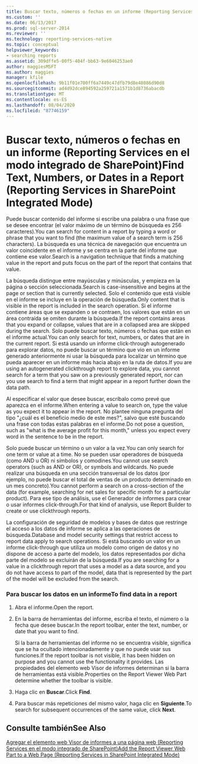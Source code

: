 ```yaml
---
title: Buscar texto, números o fechas en un informe (Reporting Services en el modo integrado de SharePoint) | Microsoft Docs
ms.custom: ''
ms.date: 06/13/2017
ms.prod: sql-server-2014
ms.reviewer: ''
ms.technology: reporting-services-native
ms.topic: conceptual
helpviewer_keywords:
- searching reports
ms.assetid: 309dffe5-00f5-404f-bb63-9e6046253ae0
author: maggiesMSFT
ms.author: maggies
manager: kfile
ms.openlocfilehash: 9b11f01e700ff6a7449c47dfb79d8e48086d90d8
ms.sourcegitcommit: ad4d92dce894592a259721a1571b1d8736abacdb
ms.translationtype: MT
ms.contentlocale: es-ES
ms.lasthandoff: 08/04/2020
ms.locfileid: "87746159"
---
```

# <a name="find-text-numbers-or-dates-in-a-report-reporting-services-in-sharepoint-integrated-mode"></a><span data-ttu-id="18882-102">Buscar texto, números o fechas en un informe (Reporting Services en el modo integrado de SharePoint)</span><span class="sxs-lookup"><span data-stu-id="18882-102">Find Text, Numbers, or Dates in a Report (Reporting Services in SharePoint Integrated Mode)</span></span>
  <span data-ttu-id="18882-103">Puede buscar contenido del informe si escribe una palabra o una frase que se desee encontrar (el valor máximo de un término de búsqueda es 256 caracteres).</span><span class="sxs-lookup"><span data-stu-id="18882-103">You can search for content in a report by typing a word or phrase that you want to find (the maximum value of a search term is 256 characters).</span></span> <span data-ttu-id="18882-104">La búsqueda es una técnica de navegación que encuentra un valor coincidente en el informe y se centra en la parte del informe que contiene ese valor.</span><span class="sxs-lookup"><span data-stu-id="18882-104">Search is a navigation technique that finds a matching value in the report and puts focus on the part of the report that contains that value.</span></span>  
  
 <span data-ttu-id="18882-105">La búsqueda distingue entre mayúsculas y minúsculas, y empieza en la página o sección seleccionada.</span><span class="sxs-lookup"><span data-stu-id="18882-105">Search is case-insensitive and begins at the page or section that is currently selected.</span></span> <span data-ttu-id="18882-106">Solo el contenido que está visible en el informe se incluye en la operación de búsqueda.</span><span class="sxs-lookup"><span data-stu-id="18882-106">Only content that is visible in the report is included in the search operation.</span></span> <span data-ttu-id="18882-107">Si el informe contiene áreas que se expanden o se contraen, los valores que están en un área contraída se omiten durante la búsqueda.</span><span class="sxs-lookup"><span data-stu-id="18882-107">If the report contains areas that you expand or collapse, values that are in a collapsed area are skipped during the search.</span></span> <span data-ttu-id="18882-108">Solo puede buscar texto, números o fechas que están en el informe actual.</span><span class="sxs-lookup"><span data-stu-id="18882-108">You can only search for text, numbers, or dates that are in the current report.</span></span> <span data-ttu-id="18882-109">Si está usando un informe click-through autogenerado para explorar datos, no puede buscar un término que vio en un informe generado anteriormente ni usar la búsqueda para localizar un término que pueda aparecer en un informe más hacia abajo en la ruta de datos.</span><span class="sxs-lookup"><span data-stu-id="18882-109">If you are using an autogenerated clickthrough report to explore data, you cannot search for a term that you saw on a previously generated report, nor can you use search to find a term that might appear in a report further down the data path.</span></span>  
  
 <span data-ttu-id="18882-110">Al especificar el valor que desee buscar, escríbalo como prevé que aparezca en el informe.</span><span class="sxs-lookup"><span data-stu-id="18882-110">When entering a value to search on, type the value as you expect it to appear in the report.</span></span> <span data-ttu-id="18882-111">No plantee ninguna pregunta del tipo "¿cuál es el beneficio medio de este mes?", salvo que esté buscando una frase con todas estas palabras en el informe.</span><span class="sxs-lookup"><span data-stu-id="18882-111">Do not pose a question, such as "what is the average profit for this month," unless you expect every word in the sentence to be in the report.</span></span>  
  
 <span data-ttu-id="18882-112">Solo puede buscar un término o un valor a la vez.</span><span class="sxs-lookup"><span data-stu-id="18882-112">You can only search for one term or value at a time.</span></span> <span data-ttu-id="18882-113">No se pueden usar operadores de búsqueda (como AND u OR) ni símbolos y comodines.</span><span class="sxs-lookup"><span data-stu-id="18882-113">You cannot use search operators (such as AND or OR), or symbols and wildcards.</span></span> <span data-ttu-id="18882-114">No puede realizar una búsqueda en una sección transversal de los datos (por ejemplo, no puede buscar el total de ventas de un producto determinado en un mes concreto).</span><span class="sxs-lookup"><span data-stu-id="18882-114">You cannot perform a search on a cross-section of the data (for example, searching for net sales for specific month for a particular product).</span></span> <span data-ttu-id="18882-115">Para ese tipo de análisis, use el Generador de informes para crear o usar informes click-through.</span><span class="sxs-lookup"><span data-stu-id="18882-115">For that kind of analysis, use Report Builder to create or use clickthrough reports.</span></span>  
  
 <span data-ttu-id="18882-116">La configuración de seguridad de modelos y bases de datos que restringe el acceso a los datos de informe se aplica a las operaciones de búsqueda.</span><span class="sxs-lookup"><span data-stu-id="18882-116">Database and model security settings that restrict access to report data apply to search operations.</span></span> <span data-ttu-id="18882-117">Si está buscando un valor en un informe click-through que utiliza un modelo como origen de datos y no dispone de acceso a parte del modelo, los datos representados por dicha parte del modelo se excluirán de la búsqueda.</span><span class="sxs-lookup"><span data-stu-id="18882-117">If you are searching for a value in a clickthrough report that uses a model as a data source, and you do not have access to part of the model, data that is represented by the part of the model will be excluded from the search.</span></span>  
  
### <a name="to-find-data-in-a-report"></a><span data-ttu-id="18882-118">Para buscar los datos en un informe</span><span class="sxs-lookup"><span data-stu-id="18882-118">To find data in a report</span></span>  
  
1.  <span data-ttu-id="18882-119">Abra el informe.</span><span class="sxs-lookup"><span data-stu-id="18882-119">Open the report.</span></span>  
  
2.  <span data-ttu-id="18882-120">En la barra de herramientas del informe, escriba el texto, el número o la fecha que desee buscar.</span><span class="sxs-lookup"><span data-stu-id="18882-120">In the report toolbar, enter the text, number, or date that you want to find.</span></span>  
  
     <span data-ttu-id="18882-121">Si la barra de herramientas del informe no se encuentra visible, significa que se ha ocultado intencionadamente y que no puede usar sus funciones.</span><span class="sxs-lookup"><span data-stu-id="18882-121">If the report toolbar is not visible, it has been hidden on purpose and you cannot use the functionality it provides.</span></span> <span data-ttu-id="18882-122">Las propiedades del elemento web Visor de informes determinan si la barra de herramientas está visible.</span><span class="sxs-lookup"><span data-stu-id="18882-122">Properties on the Report Viewer Web Part determine whether the toolbar is visible.</span></span>  
  
3.  <span data-ttu-id="18882-123">Haga clic en **Buscar**.</span><span class="sxs-lookup"><span data-stu-id="18882-123">Click **Find**.</span></span>  
  
4.  <span data-ttu-id="18882-124">Para buscar más repeticiones del mismo valor, haga clic en **Siguiente**.</span><span class="sxs-lookup"><span data-stu-id="18882-124">To search for subsequent occurrences of the same value, click **Next**.</span></span>  
  
## <a name="see-also"></a><span data-ttu-id="18882-125">Consulte también</span><span class="sxs-lookup"><span data-stu-id="18882-125">See Also</span></span>  
 [<span data-ttu-id="18882-126">Agregar el elemento web Visor de informes a una página web &#40;Reporting Services en el modo integrado de SharePoint&#41;</span><span class="sxs-lookup"><span data-stu-id="18882-126">Add the Report Viewer Web Part to a Web Page &#40;Reporting Services in SharePoint Integrated Mode&#41;</span></span>](../report-server-sharepoint/add-reporting-services-content-types-to-a-sharepoint-library.md)  
  
  
